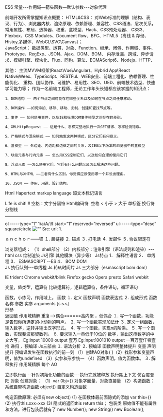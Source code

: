 ES6
常量---作用域—箭头函数—默认参数---对象代理



前端开发所需掌握知识点概要：
HTML&CSS：
	对Web标准的理解（结构、表现、行为）、浏览器内核、渲染原理、依赖管理、兼容性、CSS语法、层次关系，常用属性、布局、选择器、权重、盒模型、Hack、CSS预处理器、
	CSS3、Flexbox、CSS Modules、Document flow、BFC、HTML5（离线 & 存储、Histoy,多媒体、WebGL\SVG\Canvas）；		
JavaScript：
    数据类型、运算、对象、Function、继承、闭包、作用域、事件、Prototype、RegExp、JSON、Ajax、DOM、BOM、
    内存泄漏、跨域、异步请求、模板引擎、模块化、Flux、同构、算法、ECMAScript6、Nodejs、HTTP、

其他：
    主流MVVM框架(React\Vue\Angular)、Hybrid App\React Native\Weex、TypeScript、RESTFul、WEB安全、前端工程化、依赖管理、性能优化、
    重构、团队协作、可维护、易用性、SEO、UED、前端技术选型、快速学习能力等；
作为一名前端工程师，无论工作年头长短都应该掌握的知识点：

	1、DOM结构 —— 两个节点之间可能存在哪些关系以及如何在节点之间任意移动。

	2、DOM操作 ——如何添加、移除、移动、复制、创建和查找节点等。

	3、事件 —— 如何使用事件，以及IE和标准DOM事件模型之间存在的差别。

	4、XMLHttpRequest —— 这是什么、怎样完整地执行一次GET请求、怎样检测错误。

	5、严格模式与混杂模式 —— 如何触发这两种模式，区分它们有何意义。

	6、盒模型 —— 外边距、内边距和边框之间的关系，及IE8以下版本的浏览器中的盒模型

	7、块级元素与行内元素 —— 怎么用CSS控制它们、以及如何合理的使用它们

	8、浮动元素 ——怎么使用它们、它们有什么问题以及怎么解决这些问题。

	9、HTML与XHTML ——二者有什么区别，你觉得应该使用哪一个并说出理由。

	10、JSON —— 作用、用途、设计结构。
Html
Hapertext markup language
超文本标记语言
<html lang=”en”>
<!—lang=”en”  告诉浏览器搜索引擎爬虫，网页是关于什么的内容-->
<head>
<meta charset=”utf-8”>
<title>网页标题</title>
</head>
<body>
	Life is shit! !!
</body>
</html>
空格：文字分隔符
Html编码符
&nbsp;空格
&lt; 小于
&gt; 大于
单标签
<meta>
换行符  <br/>
分割线   <hr/>

ol -----type=”1” 1/a/A/i/I   start=”1”   reserved=”reversed”
ul------type=”desc”   square/circle 
<img src=”” alt=”” title=””> 
Src: url:  1.

<a href=””></a>
ａｎｃｈｏｒ――锚
１.	超链接
２.	锚点
３.	打电话
４.	发邮件
５.	协议限定符　　　


浏览器组成：
（1）shell部分
（2）内核部分：渲染引擎（语法规则和渲染）---html css 绘制渲染
				Js引擎
				其他模块（异步等）
Js特点
1．	解释性语言
2．	单线程
3．	ESMASCRIPT  --ES
4．	BOM DOM  
Js 执行队列---单线程
Js 轮转时间片
Js 三大部分（esmascript bom dom）

IE              trident
Chrome         webkit/blink
Firefox          gecko
Opera           presto
Safari            webkit

变量，值类型，运算符
比较运算符，逻辑运算符，条件语句，循环语句

函数，小练习，作用域上。
函数
１.	定义
      函数声明
      函数表达式
２.	组成形式
	函数名称
	参数
			实参  arguments    [s.s.s]    
			形参   
	返回值
作用域精解
重复—>偶合======高内聚 ，低偶合
１.	写一个函数，功能是告知你所选定的小动物的叫声。
２.	写一个函数实现加法计
３.	定义一组函数，输入数字，逆转并输出汉字形式。
４.	写一个函数，实现n的阶乘。
５.	写一个函数，实现斐波那契数列。
６.	要求输入一串低于10位的 数字，输出这串数字的中文大写。
Eg:input 10000 output 壹万
Eg:input1001010 output 一百万壹仟零壹拾
递归 ，预编译
Js三部曲
１.	语法分析
２.	预编译
函数声明整体提升
变量 声明提升
预编译发生在函数执行的前一刻
（1）创建AO对象{
}（2）找形参和变量声明，值为undefined
（3）实参和形参统一
（4）函数声明，值为函数体。
３.	解释执行 
作用域精解
每个
AO  

立即执行函
--针对初始化功能的函数---执行完就被释放
执行期上下文
仿百度登陆
对象
创建对象：
（1）var 0bj={}   对象字面量、对象直接量
（2）构造函数：  系统自带构造函数  object()
					自定义构造函数  


构造函数原理:     必须有new object()
(1)	在函数体最前面隐式的添加  var this={}
(2)	执行this.xxx=xxx
(3)	隐式的返回this   return this；
包装类
原始值不能有属性和方法，进行包装后就有了
new  Number();
new  String()
new   Boolean();


